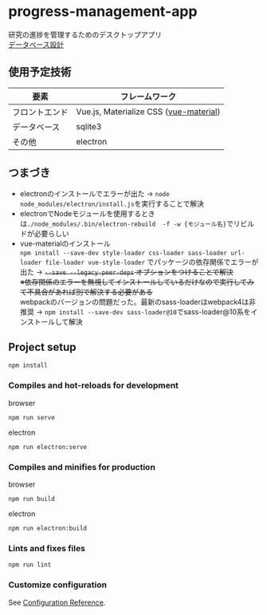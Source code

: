 # progress-management-app
研究の進捗を管理するためのデスクトップアプリ  
[データベース設計](./UML.dio)
## 使用予定技術
| 要素 | フレームワーク |
| --- | --- |
| フロントエンド | Vue.js, Materialize CSS ([vue-material](https://vuematerial.io/components/app/)) |
| データベース | sqlite3 |
| その他 | electron |
## つまづき
- electronのインストールでエラーが出た -> `node node_modules/electron/install.js`を実行することで解決  
- electronでNodeモジュールを使用するときは`./node_modules/.bin/electron-rebuild  -f -w {モジュール名}`でリビルドが必要らしい
- vue-materialのインストール  
`npm install --save-dev style-loader css-loader sass-loader url-loader file-loader vue-style-loader` でパッケージの依存関係でエラーが出た -> ~~`--save --legacy-peer-deps` オプションをつけることで解決  
※依存関係のエラーを無視してインストールしているだけなので実行してみて不具合があれば別で解決する必要がある~~  
webpackのバージョンの問題だった。最新のsass-loaderはwebpack4は非推奨 -> `npm install --save-dev sass-loader@10`でsass-loader@10系をインストールして解決


## Project setup
```
npm install
```

### Compiles and hot-reloads for development
browser  
```
npm run serve
```
electron  
```
npm run electron:serve
```
### Compiles and minifies for production
browser  
```
npm run build
```
electron  
```
npm run electron:build
```
### Lints and fixes files
```
npm run lint
```

### Customize configuration
See [Configuration Reference](https://cli.vuejs.org/config/).

